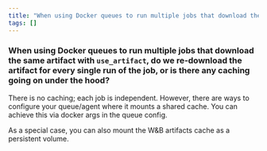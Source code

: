 ```yaml
---
title: "When using Docker queues to run multiple jobs that download the same artifact with `use_artifact`, do we re-download the artifact for every single run of the job, or is there any caching going on under the hood?"
tags: []
---
```


### When using Docker queues to run multiple jobs that download the same artifact with `use_artifact`, do we re-download the artifact for every single run of the job, or is there any caching going on under the hood?
There is no caching; each job is independent.  However, there are ways to configure your queue/agent where it mounts a shared cache.  You can achieve this via docker args in the queue config.

As a special case, you can also mount the W&B artifacts cache as a persistent volume.